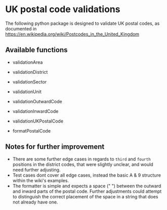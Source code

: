 # UK postal code validations

The following python package is designed to validate UK postal codes, as documented in https://en.wikipedia.org/wiki/Postcodes_in_the_United_Kingdom

## Available functions

- validationArea
- validationDistrict
- validationSector
- validationUnit
- validationOutwardCode
- validationInwardCode
- validationUKPostalCode

- formatPostalCode

## Notes for further improvement

- There are some further edge cases in regards to `third` and `fourth` positions in the district codes, that were slightly unclear, and would need further adjusting.
- Test cases dont cover all edge cases, instead the basic A & 9 structure within the wiki's examples.
- The formatter is simple and expects a space (" ") between the outward and inward parts of the postal code. Further adjustments could attempt to distinguish the correct placement of the space in a string that does not already have one.
